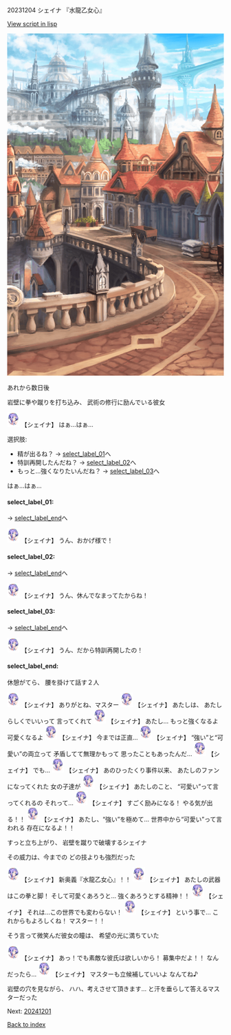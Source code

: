 20231204 シェイナ 『水龍乙女心』

[View script in lisp](../scripts/20231204.txt)

![town.png](../images/backgrounds/town.png)

あれから数日後

岩壁に拳や蹴りを打ち込み、
武術の修行に励んでいる彼女

<img src="../images/units/202311.png" alt="202311.png" height="34"/>
【シェイナ】
はぁ…はぁ…

選択肢:
- 精が出るね？ → [select_label_01](#select_label_01)へ
- 特訓再開したんだね？ → [select_label_02](#select_label_02)へ
- もっと…強くなりたいんだね？ → [select_label_03](#select_label_03)へ

はぁ…はぁ…

#### select_label_01:
 → [select_label_end](#select_label_end)へ

<img src="../images/units/202311.png" alt="202311.png" height="34"/>
【シェイナ】
うん、おかげ様で！

#### select_label_02:
 → [select_label_end](#select_label_end)へ

<img src="../images/units/202311.png" alt="202311.png" height="34"/>
【シェイナ】
うん、休んでなまってたからね！

#### select_label_03:
 → [select_label_end](#select_label_end)へ

<img src="../images/units/202311.png" alt="202311.png" height="34"/>
【シェイナ】
うん、だから特訓再開したの！

#### select_label_end:

休憩がてら、
腰を掛けて話す２人

<img src="../images/units/202311.png" alt="202311.png" height="34"/>
【シェイナ】
ありがとね、マスター

<img src="../images/units/202311.png" alt="202311.png" height="34"/>
【シェイナ】
あたしは、
あたしらしくでいいって
言ってくれて

<img src="../images/units/202311.png" alt="202311.png" height="34"/>
【シェイナ】
あたし…
もっと強くなるよ
可愛くなるよ

<img src="../images/units/202311.png" alt="202311.png" height="34"/>
【シェイナ】
今までは正直…

<img src="../images/units/202311.png" alt="202311.png" height="34"/>
【シェイナ】
“強い”と“可愛い”の両立って
矛盾してて無理かもって
思ったこともあったんだ…

<img src="../images/units/202311.png" alt="202311.png" height="34"/>
【シェイナ】
でも…

<img src="../images/units/202311.png" alt="202311.png" height="34"/>
【シェイナ】
あのひったくり事件以来、
あたしのファンになってくれた
女の子達が

<img src="../images/units/202311.png" alt="202311.png" height="34"/>
【シェイナ】
あたしのこと、
“可愛い”って言ってくれるの
それって…

<img src="../images/units/202311.png" alt="202311.png" height="34"/>
【シェイナ】
すごく励みになる！
やる気が出る！！

<img src="../images/units/202311.png" alt="202311.png" height="34"/>
【シェイナ】
あたし、“強い”を極めて…
世界中から“可愛い”って言われる
存在になるよ！！

すっと立ち上がり、
岩壁を蹴りで破壊するシェイナ

その威力は、今までの
どの技よりも強烈だった

<img src="../images/units/202311.png" alt="202311.png" height="34"/>
【シェイナ】
新奥義『水龍乙女心』！！

<img src="../images/units/202311.png" alt="202311.png" height="34"/>
【シェイナ】
あたしの武器はこの拳と脚！
そして可愛くあろうと…
強くあろうとする精神！！

<img src="../images/units/202311.png" alt="202311.png" height="34"/>
【シェイナ】
それは…この世界でも変わらない！

<img src="../images/units/202311.png" alt="202311.png" height="34"/>
【シェイナ】
という事で…
これからもよろしくね！
マスター！！

そう言って微笑んだ彼女の瞳は、
希望の光に満ちていた

<img src="../images/units/202311.png" alt="202311.png" height="34"/>
【シェイナ】
あっ！でも素敵な彼氏は欲しいから！
募集中だよ！！
なんだったら…

<img src="../images/units/202311.png" alt="202311.png" height="34"/>
【シェイナ】
マスターも立候補していいよ
なんてね♪

岩壁の穴を見ながら、
ハハ、考えさせて頂きます…
と汗を垂らして答えるマスターだった


Next: [20241201](20241201.md)

[Back to index](index.md)
